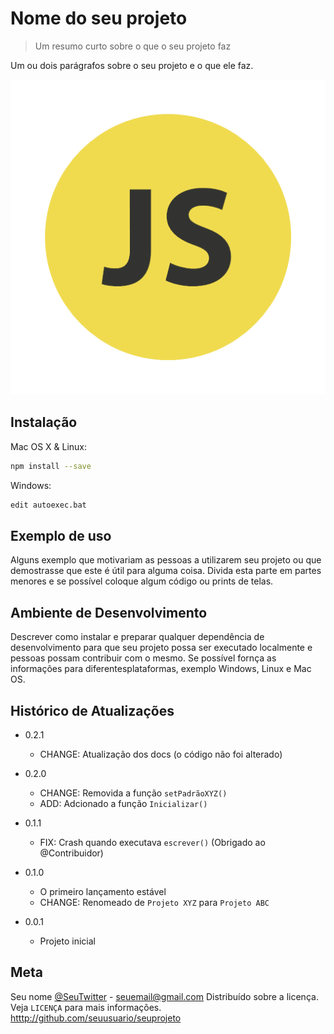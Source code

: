 # Nome do seu projeto

> Um resumo curto sobre o que o seu projeto faz

Um ou dois parágrafos sobre o seu projeto e o que ele faz.

![](JS_icon.png)

## Instalação

Mac OS X & Linux:

```sh
npm install --save
```

Windows:

```sh
edit autoexec.bat
```

## Exemplo de uso

Alguns exemplo que motivariam as pessoas  a utilizarem seu projeto ou que demostrasse que este é útil para alguma coisa. Divida esta parte em partes menores e se possível coloque algum código ou prints de telas.

## Ambiente de Desenvolvimento

Descrever como instalar  e preparar qualquer dependência de desenvolvimento para que seu projeto possa ser executado localmente e pessoas possam contribuir com o mesmo.
Se possível fornça as informações para diferentesplataformas, exemplo Windows, Linux e Mac OS.

## Histórico de Atualizações

* 0.2.1
    * CHANGE: Atualização dos docs (o código não foi alterado)

* 0.2.0
    * CHANGE: Removida a função `setPadrãoXYZ()`
    * ADD: Adcionado a função `Inicializar()`

* 0.1.1
    * FIX: Crash quando executava `escrever()` (Obrigado ao @Contribuidor)

* 0.1.0
    * O primeiro lançamento estável
    * CHANGE: Renomeado de `Projeto XYZ` para `Projeto ABC`
* 0.0.1
    * Projeto inicial

## Meta

Seu nome [@SeuTwitter](https://twitter.com/seuTwitter) - seuemail@gmail.com
Distribuído sobre a licença. Veja `LICENÇA` para mais informações.
[htttp://github.com/seuusuario/seuprojeto](https://github.com/seuusuario)